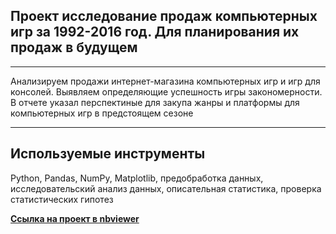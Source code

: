 ## Проект исследование продаж компьютерных игр за 1992-2016 год. Для планирования их продаж в будущем
__________________________
Анализируем продажи интернет-магазина компьютерных игр и игр для консолей. Выявляем  определяющие успешность игры закономерности. В отчете указал перспектиные для закупа жанры и платформы для компьютерных игр в предстоящем сезоне
______________________________________________
## Используемые инструменты
Python,
Pandas,
NumPy,
Matplotlib,
предобработка данных,
исследовательский анализ данных,
описательная статистика,
проверка статистических гипотез

[**Ссылка на проект в nbviewer**](https://nbviewer.jupyter.org/github/konicaRu/i_am_data_analyst/blob/master/4_complete_project_1/complete_project_1_computer%20games.ipynb)
